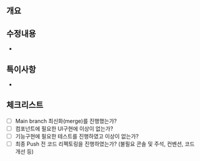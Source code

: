 ## 개요


## 수정내용
- 

## 특이사항
- 

## 체크리스트
- [ ] Main branch 최신화(merge)를 진행했는가?
- [ ] 컴포넌트에 필요한 UI구현에 이상이 없는가?
- [ ] 기능구현에 필요한 테스트를 진행하였고 이상이 없는가?
- [ ] 최종 Push 전 코드 리펙토링을 진행하였는가? (불필요 콘솔 및 주석, 컨벤션, 코드개선 등) 
